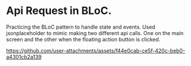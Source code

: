 # Api Request in BLoC.
Practicing the BLoC pattern to handle state and events.
Used jsonplaceholder to mimic making two different api calls. One on the main
screen and the other when the floating action button is clicked.

https://github.com/user-attachments/assets/f44e0cab-ce5f-420c-beb0-a4301cb2a139
